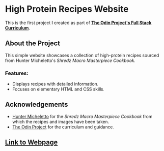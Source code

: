 # High Protein Recipes Website

This is the first project I created as part of **[The Odin Project's Full Stack Curriculum](https://www.theodinproject.com/)**.

## About the Project
This simple website showcases a collection of high-protein recipes sourced from Hunter Micheletto's *Shredz Macro Masterpiece Cookbook*.

### Features:
- Displays recipes with detailed information.
- Focuses on elementary HTML and CSS skills.

## Acknowledgements
- [Hunter Micheletto](https://www.hunt4shredz.com/) for the *Shredz Macro Masterpiece Cookbook* from which the recipes and images have been taken.
- [The Odin Project](https://www.theodinproject.com/) for the curriculum and guidance.

## [Link to Webpage](https://aahanmehta21.github.io/high-protein-recipes/)
